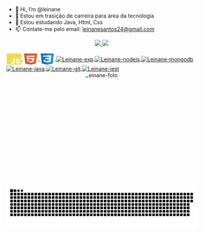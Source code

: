 - 👋 Hi, I’m @leinane
- 🔭 Estou em trasição de carreira para área da tecnologia
- 🌱 Estou estudando Java, Html, Css
- 📫 Contate-me pelo email: leinanesantos24@gmail.com

<div align="center">
  <a href="https://github.com/leinane">
  <img height="140em" src="https://github-readme-stats.vercel.app/api?username=leinane&show_icons=true&theme=dracula&include_all_commits=true&count_private=true"/>
  <img height="140em" src="https://github-readme-stats.vercel.app/api/top-langs/?username=leinane&layout=compact&langs_count=7&theme=dracula"/>
</div>
  <div style="display: inline_block"><br>
  <img align="center" alt="Leinane-Js" height="30" width="40" src="https://raw.githubusercontent.com/devicons/devicon/master/icons/javascript/javascript-plain.svg">
  <img align="center" alt="Leinane-HTML" height="30" width="40" src="https://raw.githubusercontent.com/devicons/devicon/master/icons/html5/html5-original.svg">
  <img align="center" alt="Leinane-CSS" height="30" width="40" src="https://raw.githubusercontent.com/devicons/devicon/master/icons/css3/css3-original.svg">
  <img align="center" alt="Leinane-exp" height="30" width="40" src="https://cdn.jsdelivr.net/gh/devicons/devicon/icons/express/express-original.svg" >       
  <img align="center" alt="Leinane-nodejs" height="30" width="40"src="https://cdn.jsdelivr.net/gh/devicons/devicon/icons/nodejs/nodejs-original.svg" >    
  <img align="center" alt="Leinane-mongodb" height="30" width="40" src="https://cdn.jsdelivr.net/gh/devicons/devicon/icons/mongodb/mongodb-original-wordmark.svg" >    
  <img align="center" alt="Leinane-java" height="30" width="40" src="https://cdn.jsdelivr.net/gh/devicons/devicon/icons/java/java-original-wordmark.svg" >     
  <img align="center" alt="Leinane-git" height="30" width="40" src="https://cdn.jsdelivr.net/gh/devicons/devicon/icons/git/git-plain-wordmark.svg" >    
   <img align="center" alt="Leinane-jest" height="30" width="40" src="https://cdn.jsdelivr.net/gh/devicons/devicon/icons/jest/jest-plain.svg" >     
    <img align="right" alt="Leinane-foto "height="300" width="310"  style="border-radius:50px;" src="https://img.freepik.com/vetores-premium/mulher-afro-trabalhando-no-laptop-ou-computador-em-casa-com-uma-xicara-de-cafe-conceito-de-escritorio-em-casa-uma-mulher-trabalhando-em-casa-estudante-ou-freelancer-ilustracao-vetorial-estilo-plano-trabalho-remoto-freelance_419010-656.jpg?w=740">
     
  </div> 
  
  ![Snake animation](https://github.com/leinane/leinane/blob/output/github-contribution-grid-snake.svg) 
  
  
  ##
      
    
  
  
  
